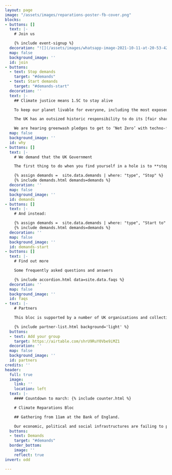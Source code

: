 ```yaml
---
layout: page
image: "/assets/images/reparations-poster-fb-cover.png"
blocks:
- buttons: []
  text: |-
    # Join us

    {% include event-signup %}
  decoration: "![](/assets/images/whatsapp-image-2021-10-11-at-20-53-42.jpeg)"
  map: false
  background_image: ''
  id: join
- buttons:
  - text: Stop demands
    target: "#demands"
  - text: Start demands
    target: "#demands-start"
  decoration: ''
  text: |-
    ## Climate justice means 1.5C to stay alive

    To keep our planet livable for everyone, including the most exposed and marginalised among us, we need to **keep global heating to no more than 1.5C temperature increase**. Our world is already nearly 1.2C hotter. Those least responsible are already paying the highest price and have the least resources to protect themselves from raging climate impacts.

    The UK has an outsized historic responsibility to do its [fair share](https://waronwant.org/sites/default/files/20-21_FairShareUK_Infographic_web.pdf) and lead the world in meeting the global climate goal of 1.5C set by the Paris Agreement. Our country is disproportionately responsible for carbon emissions after profiting for over 400 years from slavery, colonialism and the continued extraction and exploitation of communities in the Global South.

    We are hearing greenwash pledges to get to ‘Net Zero’ with techno-fixes and more false solutions. **Net zero is NOT zero**. To meet the UK’s fair share of 1.5C to stay alive, we need a rapid and justice-centred transition to get to **real zero carbon emissions by 2030.** That’s just 9 years from now. So how do we get there and how can we force our government to go about it equitably?
  map: false
  background_image: ''
  id: why
- buttons: []
  text: |-
    # We demand that the UK Government

    The first thing to do when you find yourself in a hole is to **stop** digging. There are red lines the UK government cannot cross if it wants to maintain credibility as a genuine climate leader at COP26. Our government must **start** providing the care and reparations that communities here and around the world need to protect themselves and repair the damage already done. We hope you will join our groups in coming together on 6th November to call for the UK to meet these **Stop** and **Start** **demands**.

    {% assign demands =  site.data.demands | where: "type", "Stop" %}
    {% include demands.html demands=demands %}
  decoration: ''
  map: false
  background_image: ''
  id: demands
- buttons: []
  text: |-
    # And instead:

    {% assign demands =  site.data.demands | where: "type", "Start to" %}
    {% include demands.html demands=demands %}
  decoration: ''
  map: false
  background_image: ''
  id: demands-start
- buttons: []
  text: |-
    # Find out more

    Some frequently asked questions and answers

    {% include accordion.html data=site.data.faqs %}
  decoration: ''
  map: false
  background_image: ''
  id: faqs
- text: |-
    # Partners

    This bloc is supported by a number of UK organisations and collectives.

    {% include partner-list.html background='light' %}
  buttons:
  - text: Add your group
    target: https://airtable.com/shrU9RuY0Vbe9iMZ1
  decoration: ''
  map: false
  background_image: ''
  id: partners
credits: ''
header:
  full: true
  image:
    link: ''
    location: left
  text: |-
    #### Countdown to march: {% include counter.html %}

    # Climate Reparations Bloc

    ## Gathering from 11am at the Bank of England.

    Our economic, political and social infrastructures are failing to protect life, and need repairing. At the COP26 Coalition’s 6 November 2021 Global Day of Climate Justice London rally, organisers from Wretched of the Earth, Stop the Mangazanami, London Renters Union, No More Exclusions, Revoke, Platform, Tipping Point and others will co-lead a reparations bloc demanding systems change.
  buttons:
  - text: Demands
    target: "#demands"
  border_bottom:
    image: ''
    reflect: true
invert: odd

---
```

